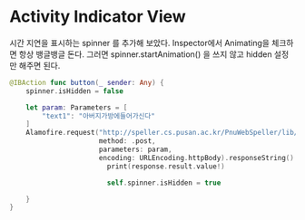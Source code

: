 # Activity Indicator View

시간 지연을 표시하는 spinner 를 추가해 보았다.
Inspector에서 Animating을 체크하면 항상 뱅글뱅글 돈다.
그러면 spinner.startAnimation() 을 쓰지 않고 hidden 설정만 해주면 된다.

```swift
@IBAction func button(_ sender: Any) {
    spinner.isHidden = false

    let param: Parameters = [
        "text1": "아버지가방에들어가신다"
    ]
    Alamofire.request("http://speller.cs.pusan.ac.kr/PnuWebSpeller/lib/check.asp",
                      method: .post,
                      parameters: param,
                      encoding: URLEncoding.httpBody).responseString() { response in
                        print(response.result.value!)

                        self.spinner.isHidden = true

    }
}
```
